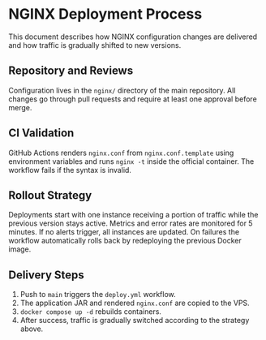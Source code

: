 # NGINX Deployment Process

This document describes how NGINX configuration changes are delivered and how traffic is gradually shifted to new versions.

## Repository and Reviews
Configuration lives in the `nginx/` directory of the main repository. All changes go through pull requests and require at least one approval before merge.

## CI Validation
GitHub Actions renders `nginx.conf` from `nginx.conf.template` using environment variables and runs `nginx -t` inside the official container. The workflow fails if the syntax is invalid.

## Rollout Strategy
Deployments start with one instance receiving a portion of traffic while the previous version stays active. Metrics and error rates are monitored for 5 minutes. If no alerts trigger, all instances are updated. On failures the workflow automatically rolls back by redeploying the previous Docker image.

## Delivery Steps
1. Push to `main` triggers the `deploy.yml` workflow.
2. The application JAR and rendered `nginx.conf` are copied to the VPS.
3. `docker compose up -d` rebuilds containers.
4. After success, traffic is gradually switched according to the strategy above.

